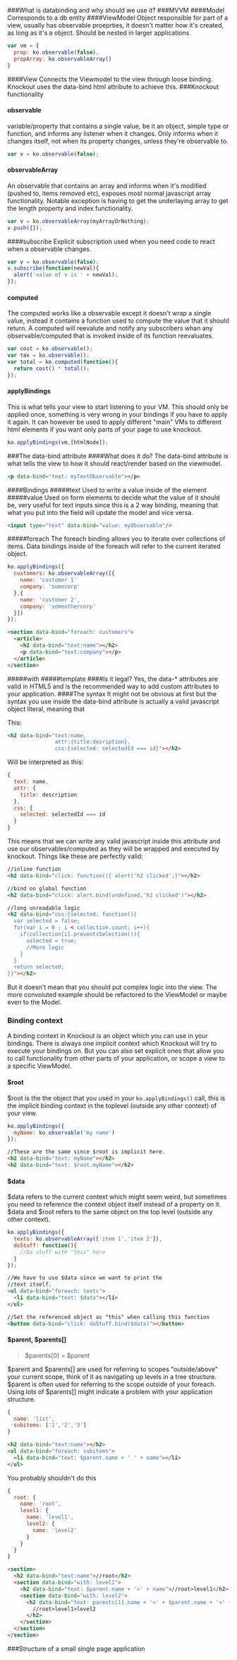 ###What is databinding and why should we use it?
###MVVM
####Model
Corresponds to a db entity
####ViewModel
Object responsible for part of a view, usually has observable proeprties, it doesn't matter how it's created, as long as it's a object. Should be nested in larger applications
```javascript
var vm = {
  prop: ko.observable(false),
  propArray: ko.observableArray()
}
```
####View
Connects the Viewmodel to the view through loose binding. Knockout uses the data-bind html attribute to achieve this.
###Knockout functionality
#### observable
variable/property that contains a single value, be it an object, simple type or function, and informs any listener when it changes. Only informs when it changes itself, not when its property changes, unless they're observable to.
```javascript
var v = ko.observable(false);
```
#### observableArray
An observable that contains an array and informs when it's modified (pushed to, items removed etc), exposes most normal javascript array functionality. Notable exception is having to get the underlaying array to get the length property and index functionality.
```javascript
var v = ko.observableArray(myArrayOrNothing);
v.push({});
```
####subscribe
Explicit subscription used when you need code to react when a observable changes.
```javascript
var v = ko.observable(false);
v.subscribe(function(newVal){
  alert('value of v is ' + newVal);
});
```
#### computed
The computed works like a observable except it doesn't wrap a single value, instead it contains a function used to compute the value that it should return. A computed will reevalute and notify any subscribers whan any observable/computed that is invoked inside of its function reevaluates.
```javascript
var cost = ko.observable();
var tax = ko.observable();
var total = ko.computed(function(){
  return cost() * total();
});
```
#### applyBindings
This is what tells your view to start listening to your VM. This should only be applied once, something is very wrong in your bindings if you have to apply it again. It can however be used to apply different "main" VMs to different html elements if you want only parts of your page to use knockout.
```javascript
ko.applyBindings(vm,[htmlNode]);
```

###The data-bind attribute
####What does it do?
The data-bind attribute is what tells the view to how it should react/render based on the viewmodel.
```html
<p data-bind="text: myTextObservable"></p>
```
####Bindings
#####text
Used to write a value inside of the element
#####value
Used on form elements to decide what the value of it should be, very useful for text inputs since this is a 2 way binding, meaning that what you put into the field will update the model and vice versa.
```html
<input type="text" data-bind="value: myObservable"/>
```
#####foreach
The foreach binding allows you to iterate over collections of items. Data bindings inside of the foreach will refer to the current iterated object.
```javascript
ko.applyBindings({
  customers: ko.observableArray([{
    name: 'customer 1'
    company: 'somecorp'
  },{
    name: 'customer 2',
    company: 'someothercorp'
  }])
});
```
```html
<section data-bind="foreach: customers">
  <article>
    <h2 data-bind="text:name"></h2>
    <p data-bind="text:company"></p>
  </article>
</section>
```
#####with
#####template
####Is it legal?
Yes, the data-* attributes are valid in HTML5 and is the recommended way to add custom attributes to your application.
####The syntax
It might not be obvious at first but the syntax you use inside the data-bind attribute is actually a valid javascript object literal, meaning that

This:
```html
<h2 data-bind="text:name,
               attr:{title:desription},
               css:{selected: selectedId === id}"></h2>
```
Will be interpreted as this:
```javascript
{
  text: name,
  attr: {
    title: description
  },
  css: {
    selected: selectedId === id
  }
}
```

This means that we can write any valid javascript inside this attribute and use our observables/computed as they will be wrapped and executed by knockout. Things like these are perfectly valid:
```html
//inline function
<h2 data-bind="click: function(){ alert('h2 clicked';}"></h2>

//bind on global function
<h2 data-bind="click: alert.bind(undefined,'h2 clicked')"></h2>

//long unreadable logic
<h2 data-bind="css:{selected: function(){
  var selected = false;
  for(var i = 0 ; i < collection.count; i++){
    if(collection[i].preventsSelection()){
      selected = true;
      //More logic
    }
  }
  return selected;
}}"></h2>
```
But it doesn't mean that you should put complex logic into the view. The more convoluted example should be refactored to the ViewModel or maybe even to the Model.

### Binding context
A binding context in Knockout is an object which you can use in your bindings. There is always one implicit context which Knockout will try to execute your bindings on. But you can also set explicit ones that allow you to call functionality from other parts of your application, or scope a view to a specific ViewModel.
#### $root
$root is the the object that you used in your `ko.applyBindings()` call, this is the implicit binding context in the toplevel (outside any other context) of your view.
```javascript
ko.applyBindings({
  myName: ko.observable('my name')
});
```
```html
//These are the same since $root is implicit here.
<h2 data-bind="text: myName"></h2>
<h2 data-bind="text: $root.myName"></h2>
```
#### $data
$data refers to the current context which might seem weird, but sometimes you need to reference the context object itself instead of a property on it. $data and $root refers to the same object on the top level (outside any other context).
```javascript
ko.applyBindings({
  texts: ko.observableArray(['item 1','item 2']),
  doStuff: function(){
    //Do stuff with "this" here
  }
});
```
```html
//We have to use $data since we want to print the 
//text itself.
<ul data-bind="foreach: texts">
  <li data-bind="text: $data"></li>
</ul>

//Set the referenced object as "this" when calling this function
<button data-bind="click: doStuff.bind($data)"></button>
```
#### $parent, $parents[]
> $parents[0] = $parent

$parent and $parents[] are used for referring to scopes "outside/above" your current scope, think of it as navigating up levels in a tree structure. $parent is often used for referring to the scope outside of your foreach. Using lots of $parents[] might indicate a problem with your application structure.
```javascript
{
  name: 'list',
  subitems: ['1','2','3']
}
```
```html
<h2 data-bind="text:name"></h2>
<ul data-bind="foreach: subitems">
  <li data-bind="text: $parent.name + ' ' + name"></li>
</ul>
```
You probably shouldn't do this
```javascript
{
  root: {
    name: 'root',
    level1: {
      name: 'level1',
      level2: {
        name: 'level2'
      }
    }
  }
}
```
```html
<section>
  <h2 data-bind="text:name">//root</h2>
  <section data-bind="with: level1">
    <h2 data-bind="text: $parent.name + '>' + name">//root>level1</h2>
    <section data-bind="with: level2">
      <h2 data-bind="text: parents[1].name + '>' + $parent.name + '>' + name">
        //root>level1>level2
      </h2>
    </section>
  </section>
</section>
```

###Structure of a small single page application
